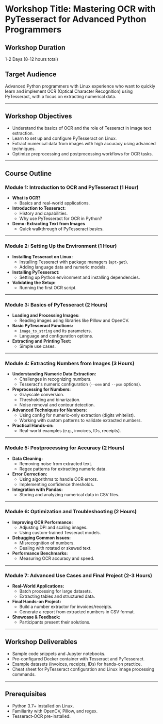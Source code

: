 # Workshop Title: Mastering OCR with PyTesseract for Advanced Python Programmers

## Workshop Duration
1-2 Days (8-12 hours total)

## Target Audience
Advanced Python programmers with Linux experience who want to quickly learn and implement OCR (Optical Character Recognition) using PyTesseract, with a focus on extracting numerical data.

---

## Workshop Objectives
- Understand the basics of OCR and the role of Tesseract in image text extraction.
- Learn to set up and configure PyTesseract on Linux.
- Extract numerical data from images with high accuracy using advanced techniques.
- Optimize preprocessing and postprocessing workflows for OCR tasks.

---

## Course Outline

### **Module 1: Introduction to OCR and PyTesseract (1 Hour)**
- **What is OCR?**
  - Basics and real-world applications.
- **Introduction to Tesseract:**
  - History and capabilities.
  - Why use PyTesseract for OCR in Python?
- **Demo: Extracting Text from Images**
  - Quick walkthrough of PyTesseract basics.

---

### **Module 2: Setting Up the Environment (1 Hour)**
- **Installing Tesseract on Linux:**
  - Installing Tesseract with package managers (`apt-get`).
  - Adding language data and numeric models.
- **Installing PyTesseract:**
  - Setting up Python environment and installing dependencies.
- **Validating the Setup:**
  - Running the first OCR script.

---

### **Module 3: Basics of PyTesseract (2 Hours)**
- **Loading and Processing Images:**
  - Reading images using libraries like Pillow and OpenCV.
- **Basic PyTesseract Functions:**
  - `image_to_string` and its parameters.
  - Language and configuration options.
- **Extracting and Printing Text:**
  - Simple use cases.

---

### **Module 4: Extracting Numbers from Images (3 Hours)**
- **Understanding Numeric Data Extraction:**
  - Challenges in recognizing numbers.
  - Tesseract's numeric configuration (`--oem` and `--psm` options).
- **Preprocessing for Numbers:**
  - Grayscale conversion.
  - Thresholding and binarization.
  - Noise removal and contour detection.
- **Advanced Techniques for Numbers:**
  - Using config for numeric-only extraction (digits whitelist).
  - Working with custom patterns to validate extracted numbers.
- **Practical Hands-on:**
  - Real-world examples (e.g., invoices, IDs, receipts).

---

### **Module 5: Postprocessing for Accuracy (2 Hours)**
- **Data Cleaning:**
  - Removing noise from extracted text.
  - Regex patterns for extracting numeric data.
- **Error Correction:**
  - Using algorithms to handle OCR errors.
  - Implementing confidence thresholds.
- **Integration with Pandas:**
  - Storing and analyzing numerical data in CSV files.

---

### **Module 6: Optimization and Troubleshooting (2 Hours)**
- **Improving OCR Performance:**
  - Adjusting DPI and scaling images.
  - Using custom-trained Tesseract models.
- **Debugging Common Issues:**
  - Misrecognition of numbers.
  - Dealing with rotated or skewed text.
- **Performance Benchmarks:**
  - Measuring OCR accuracy and speed.

---

### **Module 7: Advanced Use Cases and Final Project (2-3 Hours)**
- **Real-World Applications:**
  - Batch processing for large datasets.
  - Extracting tables and structured data.
- **Final Hands-on Project:**
  - Build a number extractor for invoices/receipts.
  - Generate a report from extracted numbers in CSV format.
- **Showcase & Feedback:**
  - Participants present their solutions.

---

## Workshop Deliverables
- Sample code snippets and Jupyter notebooks.
- Pre-configured Docker container with Tesseract and PyTesseract.
- Example datasets (invoices, receipts, IDs) for hands-on practice.
- Cheat sheet for PyTesseract configuration and Linux image processing commands.

---

## Prerequisites
- Python 3.7+ installed on Linux.
- Familiarity with OpenCV, Pillow, and regex.
- Tesseract-OCR pre-installed.
